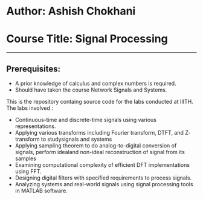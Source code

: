 # Author: Ashish Chokhani
# Course Title: Signal Processing

---

## Prerequisites:
- A prior knowledge of calculus and complex numbers is required.
- Should have taken the course Network Signals and Systems.

This is the repository containg source code for the labs conducted at IIITH. The labs involved :
- Continuous-time and discrete-time signals using various representations.
- Applying various transforms including Fourier transform, DTFT, and Z- transform to studysignals and systems
-  Applying sampling theorem to do analog-to-digital conversion of signals, perform idealand non-ideal reconstruction of signal from its samples
-  Examining computational complexity of efficient DFT implementations using FFT.
-  Designing digital filters with specified requirements to process signals.
-  Analyzing systems and real-world signals using signal processing tools in MATLAB software.
